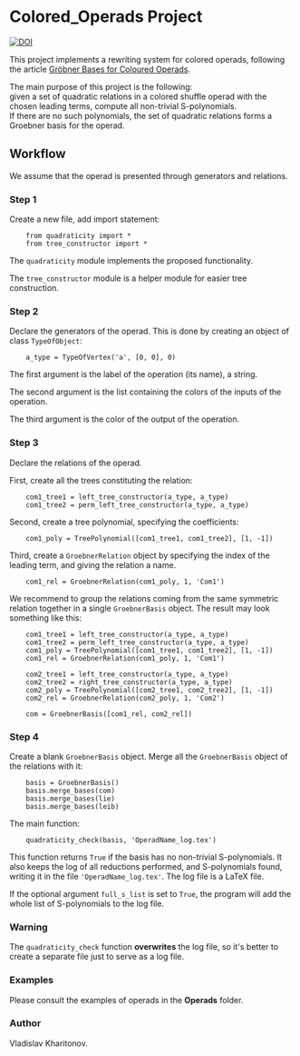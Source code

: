# Colored_Operads Project


[![DOI](https://zenodo.org/badge/287342466.svg)](https://zenodo.org/badge/latestdoi/287342466)


This project implements a rewriting system for colored operads, 
following the article [Gröbner Bases for Coloured Operads](https://arxiv.org/abs/2008.05295).

The main purpose of this project is the following:  
given
a set of quadratic relations in a colored shuffle operad with the chosen
leading terms, compute all
non-trivial S-polynomials.  
If there are no such polynomials, the set of quadratic
relations forms a Groebner basis for the operad.

## Workflow

We assume that the operad is presented through generators and relations.

### Step 1
Create a new file, add import statement:

        from quadraticity import *
        from tree_constructor import *
The `quadraticity` module implements the proposed functionality. 

The `tree_constructor` module is a helper module for easier tree construction.

### Step 2
Declare the generators of the operad. This is done by creating an object of class
`TypeOfObject`:

        a_type = TypeOfVertex('a', [0, 0], 0)
The first argument is the label of the operation (its name), a string.

The second argument is the list containing the colors of the inputs of the operation.

The third argument is the color of the output of the operation.

### Step 3
Declare the relations of the operad. 

First, create all the trees constituting the relation:

        com1_tree1 = left_tree_constructor(a_type, a_type)
        com1_tree2 = perm_left_tree_constructor(a_type, a_type)
        
Second, create a tree polynomial, specifying the coefficients:

        com1_poly = TreePolynomial([com1_tree1, com1_tree2], [1, -1])

Third, create a `GroebnerRelation` object by specifying the index of the leading term, and
giving the relation a name.

        com1_rel = GroebnerRelation(com1_poly, 1, 'Com1')

We recommend to group the relations coming from the same symmetric relation together
in a single `GroebnerBasis` object. The result may look something like this:

        com1_tree1 = left_tree_constructor(a_type, a_type)
        com1_tree2 = perm_left_tree_constructor(a_type, a_type)
        com1_poly = TreePolynomial([com1_tree1, com1_tree2], [1, -1])
        com1_rel = GroebnerRelation(com1_poly, 1, 'Com1')
        
        com2_tree1 = left_tree_constructor(a_type, a_type)
        com2_tree2 = right_tree_constructor(a_type, a_type)
        com2_poly = TreePolynomial([com2_tree1, com2_tree2], [1, -1])
        com2_rel = GroebnerRelation(com2_poly, 1, 'Com2')
        
        com = GroebnerBasis([com1_rel, com2_rel])
        
### Step 4

Create a blank `GroebnerBasis` object. Merge all the `GroebnerBasis` object of the relations with it:

        basis = GroebnerBasis()
        basis.merge_bases(com)
        basis.merge_bases(lie)
        basis.merge_bases(leib)

The main function:

        quadraticity_check(basis, 'OperadName_log.tex')

This function returns `True` if the basis has no non-trivial S-polynomials.
It also keeps the log of all reductions performed, and S-polynomials found, writing it
in the file `'OperadName_log.tex'`. The log file is a LaTeX file.

If the optional argument `full_s_list` is set to `True`, the program will add the whole
list of S-polynomials to the log file.

### **Warning**
The `quadraticity_check` function **overwrites** the log file, so it's better to 
create a separate file just to serve as a log file.

### Examples

Please consult the examples of operads in the **Operads** folder.

### Author
Vladislav Kharitonov.
